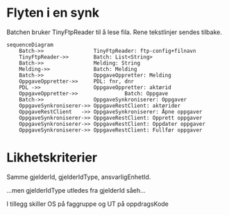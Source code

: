 # Flyten i en synk

Batchen bruker TinyFtpReader til å lese fila. Rene tekstlinjer sendes tilbake. 

```mermaid
sequenceDiagram
    Batch->>                TinyFtpReader: ftp-config+filnavn
    TinyFtpReader->>        Batch: List<String>
    Batch->>                Melding: String
    Melding->>              Batch: Melding
    Batch->>                OppgaveOppretter: Melding
    OppgaveOppretter->>     PDL: fnr, dnr
    PDL ->>                 OppgaveOppretter: aktørid
    OppgaveOppretter->>               Batch: Oppgave
    Batch->>                OppgaveSynkroniserer: Oppgaver
    OppgaveSynkroniserer->> OppgaveRestClient: aktørider
    OppgaveRestClient   ->> OppgaveSynkroniserer: Åpne oppgaver
    OppgaveSynkroniserer->> OppgaveRestClient: Opprett oppgaver
    OppgaveSynkroniserer->> OppgaveRestClient: Oppdater oppgaver
    OppgaveSynkroniserer->> OppgaveRestClient: Fullfør oppgaver
```

# Likhetskriterier
Samme gjelderId, gjelderIdType, ansvarligEnhetId.

...men gjelderIdType utledes fra gjelderId såeh...

I tillegg skiller 
OS på faggruppe og
UT på oppdragsKode
